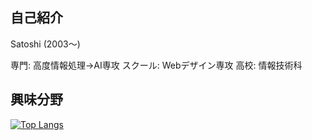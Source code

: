 ## 自己紹介

Satoshi (2003〜)
 
専門: 高度情報処理→AI専攻 
スクール: Webデザイン専攻 
高校: 情報技術科 

## 興味分野


[![Top Langs](https://github-readme-stats.vercel.app/api/top-langs/?username=dev-satoshi&langs_count=10&theme=github_dark&layout=compact)](https://github.com/anuraghazra/github-readme-stats)
